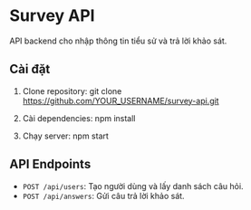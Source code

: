 # Survey API
API backend cho nhập thông tin tiểu sử và trả lời khảo sát.

## Cài đặt
1. Clone repository:
git clone https://github.com/YOUR_USERNAME/survey-api.git


2. Cài dependencies:
npm install


3. Chạy server:
npm start



## API Endpoints
- `POST /api/users`: Tạo người dùng và lấy danh sách câu hỏi.
- `POST /api/answers`: Gửi câu trả lời khảo sát.

